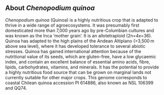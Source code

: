 About *Chenopodium quinoa*
--------------------------

*Chenopodium quinoa* (Quinoa) is a highly nutritious crop that is adapted to thrive in a wide range of agroecosystems. It was presumably first domesticated more than 7,000 years ago by pre-Columbian cultures and was known as the Inca ‘mother grain’. It is an allotetraploid (2n=4x=36). Quinoa has adapted to the high plains of the Andean Altiplano (>3,500 m above sea level), where it has developed tolerance to several abiotic stresses. Quinoa has gained international attention because of the nutritional value of its seeds, which are gluten-free, have a low glycaemic index, and contain an excellent balance of essential amino acids, fibre, lipids, carbohydrates, vitamins, and minerals. It has the potential to provide a highly nutritious food source that can be grown on marginal lands not currently suitable for other major crops. This genome corresponds to coastal Chilean quinoa accession PI 614886, also known as NSL 106399 and QQ74.
